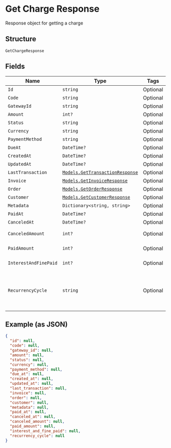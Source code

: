 
# Get Charge Response

Response object for getting a charge

## Structure

`GetChargeResponse`

## Fields

| Name | Type | Tags | Description |
|  --- | --- | --- | --- |
| `Id` | `string` | Optional | - |
| `Code` | `string` | Optional | - |
| `GatewayId` | `string` | Optional | - |
| `Amount` | `int?` | Optional | - |
| `Status` | `string` | Optional | - |
| `Currency` | `string` | Optional | - |
| `PaymentMethod` | `string` | Optional | - |
| `DueAt` | `DateTime?` | Optional | - |
| `CreatedAt` | `DateTime?` | Optional | - |
| `UpdatedAt` | `DateTime?` | Optional | - |
| `LastTransaction` | [`Models.GetTransactionResponse`](../../doc/models/get-transaction-response.md) | Optional | - |
| `Invoice` | [`Models.GetInvoiceResponse`](../../doc/models/get-invoice-response.md) | Optional | - |
| `Order` | [`Models.GetOrderResponse`](../../doc/models/get-order-response.md) | Optional | - |
| `Customer` | [`Models.GetCustomerResponse`](../../doc/models/get-customer-response.md) | Optional | - |
| `Metadata` | `Dictionary<string, string>` | Optional | - |
| `PaidAt` | `DateTime?` | Optional | - |
| `CanceledAt` | `DateTime?` | Optional | - |
| `CanceledAmount` | `int?` | Optional | Canceled Amount |
| `PaidAmount` | `int?` | Optional | Paid amount |
| `InterestAndFinePaid` | `int?` | Optional | interest and fine paid |
| `RecurrencyCycle` | `string` | Optional | Defines whether the card has been used one or more times. |

## Example (as JSON)

```json
{
  "id": null,
  "code": null,
  "gateway_id": null,
  "amount": null,
  "status": null,
  "currency": null,
  "payment_method": null,
  "due_at": null,
  "created_at": null,
  "updated_at": null,
  "last_transaction": null,
  "invoice": null,
  "order": null,
  "customer": null,
  "metadata": null,
  "paid_at": null,
  "canceled_at": null,
  "canceled_amount": null,
  "paid_amount": null,
  "interest_and_fine_paid": null,
  "recurrency_cycle": null
}
```

